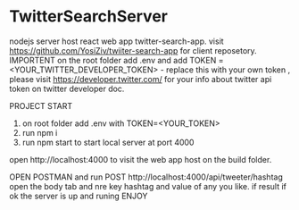 # TwitterSearchServer
nodejs server host react web app twitter-search-app.
visit https://github.com/YosiZiv/twiiter-search-app for client reposetory.
IMPORTENT on the root folder add .env and add TOKEN = <YOUR_TWITTER_DEVELOPER_TOKEN> - replace this with your own token , please visit 
https://developer.twitter.com/ for your info about twitter api token on twitter developer doc. 

PROJECT START 

1. on root folder add .env with TOKEN=<YOUR_TOKEN>
2. run npm i
3. run npm start to start local server at port 4000

open http://localhost:4000 to visit the web app host on the build folder.

OPEN POSTMAN and run POST http://localhost:4000/api/tweeter/hashtag open the body tab and nre key hashtag and value of any you like.
if result if ok the server is up and runing ENJOY
